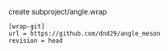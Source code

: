 create subproject/angle.wrap
```
[wrap-git]
url = https://github.com/dnd29/angle_meson
revision = head
```
